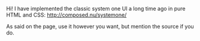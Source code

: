 Hi! I have implemented the classic system one UI a long time ago in pure HTML and CSS:
http://composed.nu/systemone/

As said on the page, use it however you want, but mention the source if you do.
